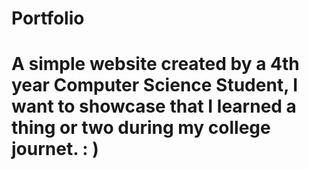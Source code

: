 # Portfolio

# A simple website created by a 4th year Computer Science Student, I want to showcase that I learned a thing or two during my college journet. : )
